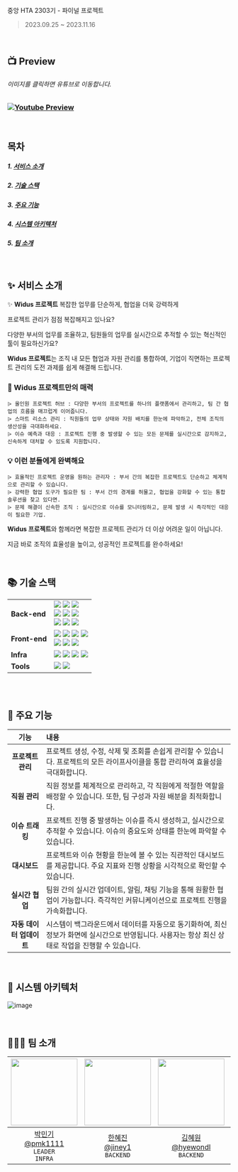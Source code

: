중앙 HTA 2303기 - 파이널 프로젝트

> 2023.09.25 ~ 2023.11.16

<br>

## 📺 Preview


###### *이미지를 클릭하면 유튜브로 이동합니다.*

### [![Youtube Preview](https://github.com/pmk1111/Widus/assets/133585698/348c205d-a191-45cf-8d6b-1ac752de5825)](https://youtu.be/crBx-FLHPOk)

<br>

## 목차

##### 1. [서비스 소개](#-서비스-소개)
##### 2. [기술 스택](#-기술-스택)
##### 3. [주요 기능](#-주요-기능)
##### 4. [시스템 아키텍처](#-시스템-아키텍처)
##### 5. [팀 소개](#-팀-소개)

<br>

## ✨ 서비스 소개

✨ **Widus 프로젝트** 복잡한 업무를 단순하게, 협업을 더욱 강력하게  

프로젝트 관리가 점점 복잡해지고 있나요? 

다양한 부서의 업무를 조율하고, 팀원들의 업무를 실시간으로 추적할 수 있는 혁신적인 툴이 필요하신가요?

**Widus 프로젝트**는 조직 내 모든 협업과 자원 관리를 통합하여, 기업이 직면하는 프로젝트 관리의 도전 과제를 쉽게 해결해 드립니다.

### 🌟 Widus 프로젝트만의 매력
    ⩥ 올인원 프로젝트 허브 : 다양한 부서의 프로젝트를 하나의 플랫폼에서 관리하고, 팀 간 협업의 흐름을 매끄럽게 이어줍니다.
    ⩥ 스마트 리소스 관리 : 직원들의 업무 상태와 자원 배치를 한눈에 파악하고, 전체 조직의 생산성을 극대화하세요.
    ⩥ 이슈 예측과 대응 : 프로젝트 진행 중 발생할 수 있는 모든 문제를 실시간으로 감지하고, 신속하게 대처할 수 있도록 지원합니다.

### 💡 이런 분들에게 완벽해요
    ⩥ 효율적인 프로젝트 운영을 원하는 관리자 : 부서 간의 복잡한 프로젝트도 단순하고 체계적으로 관리할 수 있습니다.
    ⩥ 강력한 협업 도구가 필요한 팀 : 부서 간의 경계를 허물고, 협업을 강화할 수 있는 통합 솔루션을 찾고 있다면. 
    ⩥ 문제 해결이 신속한 조직 : 실시간으로 이슈를 모니터링하고, 문제 발생 시 즉각적인 대응이 필요한 기업.
    
**Widus 프로젝트**와 함께라면 복잡한 프로젝트 관리가 더 이상 어려운 일이 아닙니다. 

지금 바로 조직의 효율성을 높이고, 성공적인 프로젝트를 완수하세요!

<br>

## 📚 기술 스택

<table>
    <tr>
        <td><b>Back-end</b></td>
        <td>
            <img src="https://img.shields.io/badge/Java-17-007396?style=flat&logo=Java&logoColor=white"/>
            <img src="https://img.shields.io/badge/Spring Boot-3.3.1-6DB33F?style=flat-square&logo=Spring Boot&logoColor=white"/>
            <img src="https://img.shields.io/badge/Spring Security-5.7.1-6DB33F?style=flat-square&logo=Spring Security&logoColor=white"/>
            <br>
            <img src="https://img.shields.io/badge/mybatis-2.2.0-000000?style=flat-square&logo=mybatis&logoColor=white"/>
            <img src="https://img.shields.io/badge/Oracle-ojdbc8-232F3E?style=flat-square&logo=oracle&logoColor=white"/>
            <img src="https://img.shields.io/badge/commons--fileupload-1.4-007396?style=flat-square&logo=apache&logoColor=white"/>
            <br>
            <img src="https://img.shields.io/badge/sockjs--client-1.1.2-87CEEB?style=flat-square&logo=javascript&logoColor=white"/>
            <img src="https://img.shields.io/badge/stomp--websocket-2.3.3--1-FF4500?style=flat-square&logo=websocket&logoColor=white"/>
            <img src="https://img.shields.io/badge/javax.mail--api-1.6.2-007396?style=flat-square&logo=java&logoColor=white"/>
        </td>
    </tr>
    <tr>
        <td><b>Front-end</b></td>
        <td> 
            <img src="https://img.shields.io/badge/JSP-2.3-323330?style=flat-square&logo=java&logoColor=white"/>
            <img src="https://img.shields.io/badge/JavaScript-F7DF1E?style=flat-square&logo=javascript&logoColor=black"/>
            <img src="https://img.shields.io/badge/HTML5-E34F26?style=flat-square&logo=html5&logoColor=white"/>
            <img src="https://img.shields.io/badge/CSS3-1572B6?style=flat-square&logo=css3&logoColor=white"/>
            <br>
            <img src="https://img.shields.io/badge/Bootstrap-3.0-563D7C?style=flat-square&logo=bootstrap&logoColor=white"/>
            <img src="https://img.shields.io/badge/jQuery-3.0-0769AD?style=flat-square&logo=jquery&logoColor=white"/>
            <img src="https://img.shields.io/badge/Ajax-0170FE?style=flat-square&logo=javascript&logoColor=white"/>
            <br>
        </td>
    </tr>
    <tr>
        <td><b>Infra</b></td>
        <td> 
            <img src="https://img.shields.io/badge/AWS-232F3E?style=flat-square&logo=amazon aws&logoColor=white"/> 
            <img src="https://img.shields.io/badge/Docker-4479A1?style=flat-square&logo=Docker&logoColor=white"/> 
            <img src="https://img.shields.io/badge/NGINX-1.18.0(Ubuntu)-009639?style=flat-square&logo=NGINX&logoColor=white"/> 
            <img src="https://img.shields.io/badge/Jenkins-2.332.1-D24939?style=flat-square&logo=Jenkins&logoColor=white"/> 
        </td>
    <tr>
        <td><b>Tools</b></td>
        <td>
            <img src="https://img.shields.io/badge/Notion-333333?style=flat-square&logo=Notion&logoColor=white"/>
            <img src="https://img.shields.io/badge/GitHub-FCA121?style=flat-square&logo=GitHub&logoColor=white"/> 
        </td>
    </tr>
</table>

<br>

<div id="3"></div>

<br>

## 🚀 주요 기능

|         기능          | 내용                                                                                                                        |
| :-------------------: | :-------------------------------------------------------------------------------------------------------------------------- |
| **프로젝트 관리**     | 프로젝트 생성, 수정, 삭제 및 조회를 손쉽게 관리할 수 있습니다. 프로젝트의 모든 라이프사이클을 통합 관리하여 효율성을 극대화합니다.  |
| **직원 관리**         | 직원 정보를 체계적으로 관리하고, 각 직원에게 적절한 역할을 배정할 수 있습니다. 또한, 팀 구성과 자원 배분을 최적화합니다.           |
| **이슈 트래킹**       | 프로젝트 진행 중 발생하는 이슈를 즉시 생성하고, 실시간으로 추적할 수 있습니다. 이슈의 중요도와 상태를 한눈에 파악할 수 있습니다.  |
| **대시보드**          | 프로젝트와 이슈 현황을 한눈에 볼 수 있는 직관적인 대시보드를 제공합니다. 주요 지표와 진행 상황을 시각적으로 확인할 수 있습니다.    |
| **실시간 협업**       | 팀원 간의 실시간 업데이트, 알림, 채팅 기능을 통해 원활한 협업이 가능합니다. 즉각적인 커뮤니케이션으로 프로젝트 진행을 가속화합니다. |
| **자동 데이터 업데이트** | 시스템이 백그라운드에서 데이터를 자동으로 동기화하여, 최신 정보가 화면에 실시간으로 반영됩니다. 사용자는 항상 최신 상태로 작업을 진행할 수 있습니다. |

<br>

## 🔧 시스템 아키텍처
![image](https://github.com/user-attachments/assets/41c5bbd1-e12d-4fd2-adca-c6319125283f)


<br>

## 👨🏻‍💻 팀 소개

| <img src="https://avatars.githubusercontent.com/u/138411170?v=4" width="150" height="150"/> | <img src="https://avatars.githubusercontent.com/u/138950398?v=4" width="150" height="150"/> | <img src="https://avatars.githubusercontent.com/u/138949842?v=4" width="150" height="150"/> | <img src="https://avatars.githubusercontent.com/u/138952133?v=4" width="150" height="150"/> | <img src="https://avatars.githubusercontent.com/u/133585698?v=4" width="150" height="150"/> |
| :----------------------------------------------------------------------------------------: | :-----------------------------------------------------------------------------------------: | :----------------------------------------------------------------------------------------: | :-----------------------------------------------------------------------------------------: | :-----------------------------------------------------------------------------------------: |
|            [박민기<br>@pmk1111](https://github.com/pmk1111)<br/> `LEADER` <br> `INFRA`            |          [한혜진<br>@jiney1](https://github.com/jiney1)<br/> `BACKEND`          |       [김혜원<br>@hyewondl](https://github.com/hyewondl)<br/> `BACKEND`        |            [김주영<br>@par227](https://github.com/par227)<br/>`BACKEND`             |          [옥진석<br>@JJOK97](https://github.com/JJOK97)<br/> `FRONTEND` <br>         |  

<br />
<div id="8"></div>
